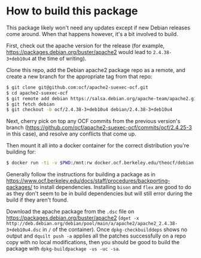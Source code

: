 # How to build this package

This package likely won't need any updates except if new Debian releases come
around. When that happens however, it's a bit involved to build.

First, check out the apache version for the release (for example,
https://packages.debian.org/buster/apache2 would lead to `2.4.38-3+deb10u4` at
the time of writing).

Clone this repo, add the Debian apache2 package repo as a remote, and create a
new branch for the appropriate tag from that repo:
```bash
$ git clone git@github.com:ocf/apache2-suexec-ocf.git
$ cd apache2-suexec-ocf
$ git remote add debian https://salsa.debian.org/apache-team/apache2.git
$ git fetch debian
$ git checkout -b ocf/2.4.38-3+deb10u4 debian/2.4.38-3+deb10u4
```

Next, cherry pick on top any OCF commits from the previous version's branch
(https://github.com/ocf/apache2-suexec-ocf/commits/ocf/2.4.25-3 in this case),
and resolve any conflicts that come up.

Then mount it all into a docker container for the correct distribution you're
building for:
```bash
$ docker run -ti -v $PWD:/mnt:rw docker.ocf.berkeley.edu/theocf/debian:buster /bin/bash
```

Generally follow the instructions for building a package as in
https://www.ocf.berkeley.edu/docs/staff/procedures/backporting-packages/ to
install dependencies. Installing `bison` and `flex` are good to do as they
don't seem to be in build dependencies but will still error during the build if
they aren't found.

Download the apache package from the `.dsc` file on
https://packages.debian.org/buster/apache2 (`dget -x
http://deb.debian.org/debian/pool/main/a/apache2/apache2_2.4.38-3+deb10u4.dsc`
in `/` of the container). Once `dpkg-checkbuilddeps` shows no output and
`dquilt push -a` applies all the patches successfully on a repo copy with no
local modifications, then you should be good to build the package with
`dpkg-buildpackage -us -uc -sa`.
